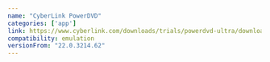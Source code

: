 ```yaml
---
name: "CyberLink PowerDVD"
categories: ['app']
link: https://www.cyberlink.com/downloads/trials/powerdvd-ultra/download_en_US.html
compatibility: emulation
versionFrom: "22.0.3214.62"
---
```


